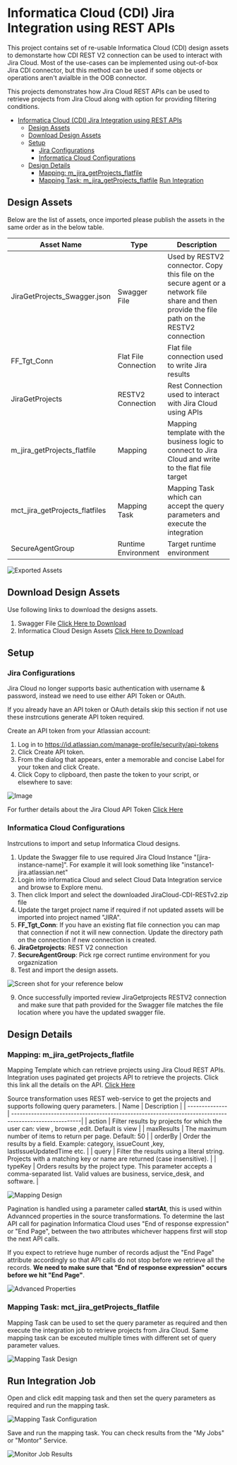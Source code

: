 # Informatica Cloud (CDI) Jira Integration using REST APIs

This project contains set of re-usable Informatica Cloud (CDI) design assets to demonstarte how CDI REST V2 connection can be used to interact with Jira Cloud. Most of the use-cases can be implemented using out-of-box Jira CDI connector, but this method can be used if some objects or operations aren't avialble in the OOB connector.

This projects demonstrates how Jira Cloud REST APIs can be used to retrieve projects from Jira Cloud along with option for providing filtering conditions.


<!-- TOC -->
- [Informatica Cloud (CDI) Jira Integration using REST APIs](#informatica-cloud-(cdi)-jira-integration-using-rest-apis)
  - [Design Assets](#design-assets)
  - [Download Design Assets](#download-design-assets)
  - [Setup](#setup)
    - [Jira Configurations](#jira-configurations)
    - [Informatica Cloud Configurations](#informatica-cloud-configurations)
  - [Design Details](#design-details)
    - [Mapping: m_jira_getProjects_flatfile](#mapping:-m_jira_getProjects_flatfile)
    - [Mapping Task: m_jira_getProjects_flatfile](#mapping-task:-mct_jira_getProjects_flatfile) 
  [Run Integration](#run-integrations)
  
<!-- /TOC -->

## **Design Assets**

Below are the list of assets, once imported please publish the assets in the same order as in the below table.

| Asset Name                        | Type                          | Description                                                                                                       |
| ----------------------------------|-------------------------------|-------------------------------------------------------------------------------------------------------------------|
| JiraGetProjects_Swagger.json   | Swagger File             | Used by RESTV2 connector. Copy this file on the secure agent or a network file share and then provide the file path on the RESTV2 connection                                                                    |
| FF_Tgt_Conn   | Flat File Connection                | Flat file connection used to write Jira results                                                         |
| JiraGetProjects       | RESTV2 Connection                       | Rest Connection used to interact with Jira Cloud using APIs                                               |
| m_jira_getProjects_flatfile                  | Mapping                       | Mapping template with the business logic to connect to Jira Cloud and write to the flat file target                                                                    |
| mct_jira_getProjects_flatfiles                 | Mapping Task                       | Mapping Task which can accept the query parameters and execute the integration                                                          |
| SecureAgentGroup            | Runtime Environment                       | Target runtime environment                                                     |                                                  |

![Exported Assets](./images/Exported-Assets.jpg)

## **Download Design Assets**

Use following links to download the designs assets.

1. Swagger File [Click Here to Download](./designs/latest/JiraGetProjects_Swagger.json)
2. Informatica Cloud Design Assets [Click Here to Download](./designs/latest/JiraCloud-CDI-RESTv2.zip)

## **Setup**

### **Jira Configurations**
Jira Cloud no longer supports basic authentication with username & password, instead we need to use either API Token or OAuth.

If you already have an API token or OAuth details skip this section if not use these instrcutions generate API token required.

Create an API token from your Atlassian account:
  1. Log in to https://id.atlassian.com/manage-profile/security/api-tokens
  2. Click Create API token.
  3. From the dialog that appears, enter a memorable and concise Label for your token and click Create.
  4. Click Copy to clipboard, then paste the token to your script, or elsewhere to save:

![Image](./images/New%20APIToken.jpg)

For further details about the Jira Cloud API Token [Click Here](https://support.atlassian.com/atlassian-account/docs/manage-api-tokens-for-your-atlassian-account/)
### **Informatica Cloud Configurations**
Instrcutions to import and setup Informatica Cloud designs.
1. Update the Swagger file to use required Jira Cloud Instance "[jira-instance-name]". For example it will look something like "instance1-jira.atlassian.net" 
2. Login into informatica Cloud and select Cloud Data Integration service and browse to Explore menu.
3. Then click Import and select the downloaded JiraCloud-CDI-RESTv2.zip file
4. Update the target project name if required if not updated assets will be imported into project named "JIRA".
5. **FF_Tgt_Conn**: If you have an existing flat file connection you can map that connection if not it will new connection. Update the directory path on the connection if new connection is created.
6. **JiraGetprojects**: REST V2 connection
7. **SecureAgentGroup**: Pick rge correct runtime environment for you orgaznization
8. Test and import the design assets.

![Screen shot for your reference below](./images/Import%20Assets.jpg)

9. Once successfully imported review JiraGetprojects RESTV2 connection and make sure that path provided for the Swagger file matches the file location where you have the updated swagger file.

## **Design Details**

###  **Mapping**: m_jira_getProjects_flatfile
Mapping Template which can retrieve projects using  Jira Cloud REST APIs. Integration uses paginated get projects API to retrieve the projects. Click this link all the details on the API. [Click Here](https://developer.atlassian.com/cloud/jira/platform/rest/v3/api-group-projects/#api-rest-api-3-project-search-get) 

Source transformation uses REST web-service to get the projects and supports following query parameters.
| Name                  | Description                                                                                           |
| --------------        | ------------------------------------------------------------------------------------------------------|
| action            | Filter results by projects for which the user can: view , browse ,edit. Default is view	                    |
| maxResults     | The maximum number of items to return per page. Default: 50	    |
| orderBy                 | Order the results by a field. Example: category, issueCount ,key, lastIssueUpdatedTime etc.	                            |
| query                | Filter the results using a literal string. Projects with a matching key or name are returned (case insensitive).	                       |
| typeKey                | Orders results by the project type. This parameter accepts a comma-separated list. Valid values are business, service_desk, and software. |

![Mapping Design](./images/Mapping.jpg)

Pagination is handled using a parameter called **startAt**, this is used within Advannced properties in the source transformations. To determine the last API call for pagination Informatica Cloud uses "End of response expression" or "End Page", between the two attributes whichever happens first will stop the next API calls.

If you expect to retrieve huge number of records adjust the "End Page" attribute accordingly so that API calls do not stop before we retrieve all the records. **We need to make sure that "End of response expression" occurs before we hit "End Page"**.

![Advanced Properties](./images/Source_Trans_Advanced.jpg)

###  **Mapping Task**: mct_jira_getProjects_flatfile

Mapping Task can be used to set the query parameter as required and then execute the integration job to retrieve projects from Jira Cloud. Same mapping task can be exceuted multiple times with different set of query parameter values.

![Mapping Task Design](./images/MappingTask.jpg)

## **Run Integration Job**

Open and click edit mapping task and then set the query parameters as required and run the mapping task.

![Mapping Task Configuration](./images/MCT%20Config.jpg)

Save and run the mapping task. You can check results from the "My Jobs" or "Montor" Service.

![Monitor Job Results](./images/Job%20Monitor.jpg)